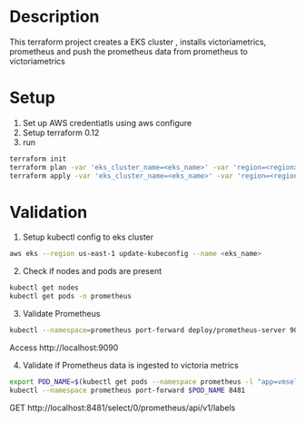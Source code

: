 
# Description

This terraform project creates a EKS cluster , installs victoriametrics, prometheus and push the prometheus data from prometheus to victoriametrics


# Setup


1. Set up AWS credentiatls using aws configure
2. Setup terraform 0.12
3. run 
```sh
terraform init
terraform plan -var 'eks_cluster_name=<eks_name>' -var 'region=<region>'
terraform apply -var 'eks_cluster_name=<eks_name>' -var 'region=<region>'
```


# Validation 
1. Setup kubectl config to eks cluster
```sh
aws eks --region us-east-1 update-kubeconfig --name <eks_name>
```
2. Check if nodes and pods are present 
```sh
kubectl get nodes
kubectl get pods -n prometheus
```
3. Validate Prometheus
```sh
kubectl --namespace=prometheus port-forward deploy/prometheus-server 9090
```
Access http://localhost:9090

4. Validate if Prometheus data is ingested to victoria metrics
```sh
export POD_NAME=$(kubectl get pods --namespace prometheus -l "app=vmselect" -o jsonpath="{.items[0].metadata.name}")
kubectl --namespace prometheus port-forward $POD_NAME 8481

```
GET http://localhost:8481/select/0/prometheus/api/v1/labels
